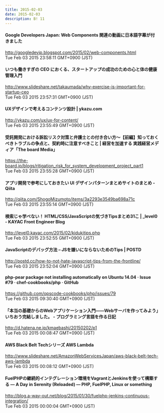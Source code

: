 ```yaml
---
title: 2015-02-03
date: 2015-02-03
description: B! 11
---
```


#### Google Developers Japan: Web Components 関連の動画に日本語字幕が付きました
http://googledevjp.blogspot.com/2015/02/web-components.html<br>
Tue Feb 03 2015 23:58:11 GMT+0900 (JST)<br>


#### いつも働きすぎの CEO におくる、スタートアップの成功のための心と体の健康管理入門
http://www.slideshare.net/takaumada/why-exercise-is-important-for-startup-ceo<br>
Tue Feb 03 2015 23:57:31 GMT+0900 (JST)<br>


#### UXデザインで考えるコンテンツ設計 | ykazu.com
http://ykazu.com/ux/ux-for-content/<br>
Tue Feb 03 2015 23:55:49 GMT+0900 (JST)<br>


#### 受託開発における訴訟リスク対策と弁護士との付き合い方〜【前編】知っておくべきトラブルの争点と、契約時に注意すべきこと | 経営を加速する 実践経営メディア「The board Media」
https://the-board.jp/blogs/ritigation_risk_for_system_development_project_part1<br>
Tue Feb 03 2015 23:55:28 GMT+0900 (JST)<br>


#### アプリ開発で参考にしておきたい UI デザインパターンまとめサイトのまとめ - Qiita
http://qiita.com/ShogoMizumoto/items/3a2293e3549ba698a71c<br>
Tue Feb 03 2015 23:55:14 GMT+0900 (JST)<br>


#### 検索じゃ学べない！ HTML/CSS/JavaScriptの気づきTipsまとめ31こ | _level0 - KAYAC Front Engineer Blog
http://level0.kayac.com/2015/02/kidukitips.php<br>
Tue Feb 03 2015 23:52:55 GMT+0900 (JST)<br>


#### JavaScriptのデバッグ方法 – JSを嫌いにならないためのTips | POSTD
http://postd.cc/how-to-not-hate-javascript-tips-from-the-frontline/<br>
Tue Feb 03 2015 23:52:04 GMT+0900 (JST)<br>


#### php-pear package not installing automatically on Ubuntu 14.04 · Issue #79 · chef-cookbooks/php · GitHub
https://github.com/opscode-cookbooks/php/issues/79<br>
Tue Feb 03 2015 09:30:40 GMT+0900 (JST)<br>


#### 「本当の基礎からのWebアプリケーション入門――Webサーバを作ってみよう」いちおう完結しました。 - プログラミング言語を作る日記
http://d.hatena.ne.jp/kmaebashi/20150202/p1<br>
Tue Feb 03 2015 00:08:47 GMT+0900 (JST)<br>


#### AWS Black Belt Techシリーズ AWS Lambda
http://www.slideshare.net/AmazonWebServicesJapan/aws-black-belt-tech-aws-lambda<br>
Tue Feb 03 2015 00:08:12 GMT+0900 (JST)<br>


#### FuelPHPの継続的インテグレーション環境をVagrantとJenkinsを使って構築する — A Day in Serenity (Reloaded) — PHP, FuelPHP, Linux or something
http://blog.a-way-out.net/blog/2015/01/30/fuelphp-jenkins-continuous-integration/<br>
Tue Feb 03 2015 00:00:04 GMT+0900 (JST)<br>


